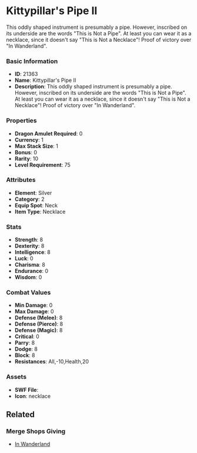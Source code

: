 # Kittypillar's Pipe II

This oddly shaped instrument is presumably a pipe. However, inscribed on its underside are the words "This is Not a Pipe". At least you can wear it as a necklace, since it doesn't say "This is Not a Necklace"! Proof of victory over "In Wanderland".

### Basic Information

- **ID**: 21363
- **Name**: Kittypillar&#039;s Pipe II
- **Description**: This oddly shaped instrument is presumably a pipe. However, inscribed on its underside are the words &quot;This is Not a Pipe&quot;. At least you can wear it as a necklace, since it doesn&#039;t say &quot;This is Not a Necklace&quot;! Proof of victory over &quot;In Wanderland&quot;.

### Properties

- **Dragon Amulet Required**: 0
- **Currency**: 1
- **Max Stack Size**: 1
- **Bonus**: 0
- **Rarity**: 10
- **Level Requirement**: 75

### Attributes

- **Element**: Silver
- **Category**: 2
- **Equip Spot**: Neck
- **Item Type**: Necklace

### Stats

- **Strength**: 8
- **Dexterity**: 8
- **Intelligence**: 8
- **Luck**: 0
- **Charisma**: 8
- **Endurance**: 0
- **Wisdom**: 0

### Combat Values

- **Min Damage**: 0
- **Max Damage**: 0
- **Defense (Melee)**: 8
- **Defense (Pierce)**: 8
- **Defense (Magic)**: 8
- **Critical**: 0
- **Parry**: 8
- **Dodge**: 8
- **Block**: 8
- **Resistances**: All,-10,Health,20

### Assets

- **SWF File**: 
- **Icon**: necklace

## Related

### Merge Shops Giving

- [In Wanderland](../merge-shops/381-in-wanderland.md)

